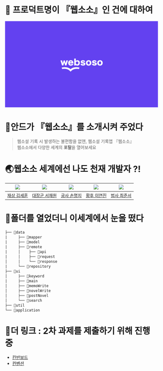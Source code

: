# 📖 프로덕트명이 『웹소소』인 건에 대하여

![Alt text](thumbnail.png)

# 🤖안드가 『웹소소』를 소개시켜 주었다

> 웹소설 기록 시 발생하는 불편함을 없앤, 웹소설 기록앱 『웹소소』<br>
> 웹소소에서 다양한 세계의 **포탈**을 열어보세요

# 🌏웹소소 세계에선 나도 천재 개발자 ?!

| <img width=150 src="https://avatars.githubusercontent.com/u/81347125?v=4" /> | <img width=150 src="https://avatars.githubusercontent.com/u/52442547?v=4" /> | <img width=150 src="https://avatars.githubusercontent.com/u/114990782?v=4" /> | <img width=150 src="https://avatars.githubusercontent.com/u/144861180?v=4" /> | <img width=150 src="https://avatars.githubusercontent.com/u/127238018?v=4" /> |
|:----------------------------------------------------------------------------:|:----------------------------------------------------------------------------:|:-----------------------------------------------------------------------------:|:-----------------------------------------------------------------------------:|:-----------------------------------------------------------------------------:|
|                      [재상 김세훈](https://github.com/s9hn)                       |                   [대장군 서재원](https://github.com/librarywon)                   |                       [궁사 손명지](https://github.com/m6z1)                       |                     [황후 이연진](https://github.com/yeonjeen)                     |                    [법사 최준서](https://github.com/junseo511)                     |

# 📂폴더를 열었더니 이세계에서 눈을 떴다

```
├── 📂data
|     ├── 📂mapper
|     ├── 📂model
|     ├── 📂remote
|     │    ├── 📂api
|     │    ├── 📂request
│     │    └── 📂response
|     └── 📂repository
├── 📂ui
│     ├── 📂keyword
|     ├── 📂main
│     ├── 📂memoWrite
│     ├── 📂novelWrite
│     ├── 📂postNovel
│     └── 📂search
├── 📂util
└── 📂application
```

# 🔗더 링크 : 2차 과제를 제출하기 위해 진행 중

- [칸반보드](https://github.com/orgs/Team-WSS/projects/1)
- [컨벤션](https://kimmjabc.notion.site/9f0ce47a042546a7b2c79d79ef9553ae?pvs=4)

